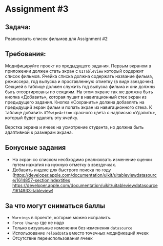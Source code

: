 # Assignment #3
## Задача:
Реализовать список фильмов для Assignment #2

## Требования:
Модифицируйте проект из предыдущего задания.
Первым экраном в приложении должен стать экран с `UITableView` который содержит список фильмов. Ячейка списка должна содержать  название фильма, режиссера, год выпуска  и проставленную отметку (в виде звездочек). Секцией в таблице должен служить год выпуска фильма и они должны быть отсортированы по секциям. На этом экране так же должна быть кнопка «Добавить», которая пушит в навигационный стек экран из предыдущего задания.  Кнопка «Сохранить» должна добавлять на предыдущий экран фильм и попать экран из навигационного стека. К таблице добавить `UISwipeAction` красного цвета с надписью «Удалить», который будет удалять эту ячейку.

Верстка экрана и ячеек на усмотрение студента, но должна быть адаптивной к размерам экрана.

## Бонусные задания 
- На экран со списком необходимо реализовать изменение оценки путем нажатия на нужную отметку в звездочках.
- Добавить индекс для быстрого поиска по году (https://developer.apple.com/documentation/uikit/uitableviewdatasource/1614857-sectionindextitles https://developer.apple.com/documentation/uikit/uitableviewdatasource/1614933-tableview)

## За что могут сниматься баллы
- `Warnings` в проекте, которые можно исправить. 
- `Force Unwrap` где не надо
- Только визуальные изменения без изменения `datasource`
- Использование `reloadData` вместо точечных модификаций ячеек
- Отсутствие переиспользования ячеек


